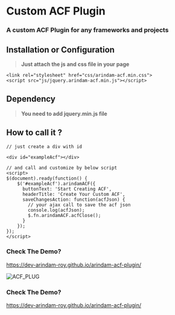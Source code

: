 # Custom ACF Plugin
### A custom ACF Plugin for any frameworks and projects

## Installation or Configuration

> **Just attach the js and css file in your page**

```shell
<link rel="stylesheet" href="css/arindam-acf.min.css">
<script src="js/jquery.arindam-acf.min.js"></script>
```

## Dependency

> **You need to add jquery.min.js file**

## How to call it ?

```shell
// just create a div with id

<div id="exampleAcf"></div>

// and call and customize by below script
<script>
$(document).ready(function() {
    $('#exampleAcf').arindamACF({
      buttonText: 'Start Creating ACF',
      headerTitle: 'Create Your Custom ACF',
      saveChangesAction: function(acfJson) {
        // your ajax call to save the acf json
        console.log(acfJson);
        $.fn.arindamACF.acfClose();
      }
    });
});
</script>
```

### Check The Demo?
<a href="https://dev-arindam-roy.github.io/arindam-acf-plugin/">https://dev-arindam-roy.github.io/arindam-acf-plugin/</a>

![ACF_PLUG](https://user-images.githubusercontent.com/24665327/236636572-8ad07e59-d0e7-4d17-8066-ef90c4d0cead.png)

### Check The Demo?
<a href="https://dev-arindam-roy.github.io/arindam-acf-plugin/">https://dev-arindam-roy.github.io/arindam-acf-plugin/</a>

